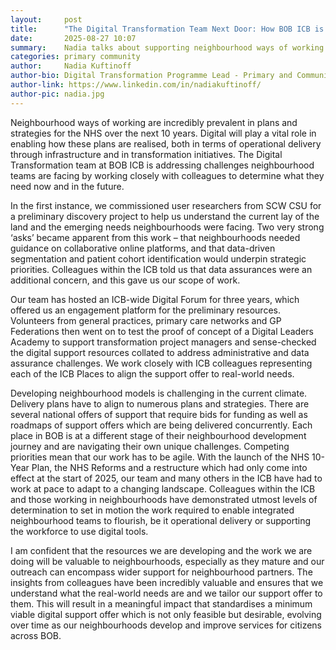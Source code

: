 ```yaml
---
layout:     post
title:      "The Digital Transformation Team Next Door: How BOB ICB is supporting Neighbourhood ways of working as it develops"
date:       2025-08-27 10:07
summary:    Nadia talks about supporting neighbourhood ways of working
categories: primary community 
author:     Nadia Kuftinoff
author-bio: Digital Transformation Programme Lead - Primary and Community
author-link: https://www.linkedin.com/in/nadiakuftinoff/
author-pic: nadia.jpg
---
```


Neighbourhood ways of working are incredibly prevalent in plans and strategies for the NHS over the next 10 years. Digital will play a vital role in enabling how these plans are realised, both in terms of operational delivery through infrastructure and in transformation initiatives. The Digital Transformation team at BOB ICB is addressing challenges neighbourhood teams are facing by working closely with colleagues to determine what they need now and in the future.

In the first instance, we commissioned user researchers from SCW CSU for a preliminary discovery project to help us understand the current lay of the land and the emerging needs neighbourhoods were facing. Two very strong ‘asks’ became apparent from this work – that neighbourhoods needed guidance on collaborative online platforms, and that data-driven segmentation and patient cohort identification would underpin strategic priorities. Colleagues within the ICB told us that data assurances were an additional concern, and this gave us our scope of work.

Our team has hosted an ICB-wide Digital Forum for three years, which offered us an engagement platform for the preliminary resources. Volunteers from general practices, primary care networks and GP Federations then went on to test the proof of concept of a Digital Leaders Academy to support transformation project managers and sense-checked the digital support resources collated to address administrative and data assurance challenges. We work closely with ICB colleagues representing each of the ICB Places to align the support offer to real-world needs. 

Developing neighbourhood models is challenging in the current climate. Delivery plans have to align to numerous plans and strategies. There are several national offers of support that require bids for funding as well as roadmaps of support offers which are being delivered concurrently. Each place in BOB is at a different stage of their neighbourhood development journey and are navigating their own unique challenges. Competing priorities mean that our work has to be agile. With the launch of the NHS 10-Year Plan, the NHS Reforms and a restructure which had only come into effect at the start of 2025, our team and many others in the ICB have had to work at pace to adapt to a changing landscape. Colleagues within the ICB and those working in neighbourhoods have demonstrated utmost levels of determination to set in motion the work required to enable integrated neighbourhood teams to flourish, be it operational delivery or supporting the workforce to use digital tools.

I am confident that the resources we are developing and the work we are doing will be valuable to neighbourhoods, especially as they mature and our outreach can encompass wider support for neighbourhood partners. The insights from colleagues have been incredibly valuable and ensures that we understand what the real-world needs are and we tailor our support offer to them. This will result in a meaningful impact that standardises a minimum viable digital support offer which is not only feasible but desirable, evolving over time as our neighbourhoods develop and improve services for citizens across BOB. 
